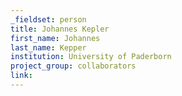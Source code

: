 ```yaml
---
_fieldset: person
title: Johannes Kepler
first_name: Johannes
last_name: Kepper
institution: University of Paderborn
project_group: collaborators
link: 
---
```


